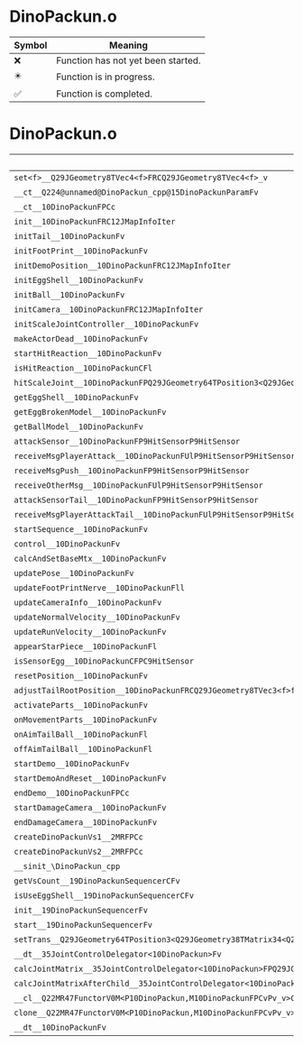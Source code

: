 # DinoPackun.o
| Symbol | Meaning 
| ------------- | ------------- 
| :x: | Function has not yet been started. 
| :eight_pointed_black_star: | Function is in progress. 
| :white_check_mark: | Function is completed. 


# DinoPackun.o
| Symbol | Decompiled? |
| ------------- | ------------- |
| `set<f>__Q29JGeometry8TVec4<f>FRCQ29JGeometry8TVec4<f>_v` | :x: |
| `__ct__Q224@unnamed@DinoPackun_cpp@15DinoPackunParamFv` | :x: |
| `__ct__10DinoPackunFPCc` | :x: |
| `init__10DinoPackunFRC12JMapInfoIter` | :x: |
| `initTail__10DinoPackunFv` | :x: |
| `initFootPrint__10DinoPackunFv` | :x: |
| `initDemoPosition__10DinoPackunFRC12JMapInfoIter` | :x: |
| `initEggShell__10DinoPackunFv` | :x: |
| `initBall__10DinoPackunFv` | :x: |
| `initCamera__10DinoPackunFRC12JMapInfoIter` | :x: |
| `initScaleJointController__10DinoPackunFv` | :x: |
| `makeActorDead__10DinoPackunFv` | :x: |
| `startHitReaction__10DinoPackunFv` | :x: |
| `isHitReaction__10DinoPackunCFl` | :x: |
| `hitScaleJoint__10DinoPackunFPQ29JGeometry64TPosition3<Q29JGeometry38TMatrix34<Q29JGeometry13SMatrix34C<f>>>RC19JointControllerInfo` | :x: |
| `getEggShell__10DinoPackunFv` | :x: |
| `getEggBrokenModel__10DinoPackunFv` | :x: |
| `getBallModel__10DinoPackunFv` | :x: |
| `attackSensor__10DinoPackunFP9HitSensorP9HitSensor` | :x: |
| `receiveMsgPlayerAttack__10DinoPackunFUlP9HitSensorP9HitSensor` | :x: |
| `receiveMsgPush__10DinoPackunFP9HitSensorP9HitSensor` | :x: |
| `receiveOtherMsg__10DinoPackunFUlP9HitSensorP9HitSensor` | :x: |
| `attackSensorTail__10DinoPackunFP9HitSensorP9HitSensor` | :x: |
| `receiveMsgPlayerAttackTail__10DinoPackunFUlP9HitSensorP9HitSensor` | :x: |
| `startSequence__10DinoPackunFv` | :x: |
| `control__10DinoPackunFv` | :x: |
| `calcAndSetBaseMtx__10DinoPackunFv` | :x: |
| `updatePose__10DinoPackunFv` | :x: |
| `updateFootPrintNerve__10DinoPackunFll` | :x: |
| `updateCameraInfo__10DinoPackunFv` | :x: |
| `updateNormalVelocity__10DinoPackunFv` | :x: |
| `updateRunVelocity__10DinoPackunFv` | :x: |
| `appearStarPiece__10DinoPackunFl` | :x: |
| `isSensorEgg__10DinoPackunCFPC9HitSensor` | :x: |
| `resetPosition__10DinoPackunFv` | :x: |
| `adjustTailRootPosition__10DinoPackunFRCQ29JGeometry8TVec3<f>f` | :x: |
| `activateParts__10DinoPackunFv` | :x: |
| `onMovementParts__10DinoPackunFv` | :x: |
| `onAimTailBall__10DinoPackunFl` | :x: |
| `offAimTailBall__10DinoPackunFl` | :x: |
| `startDemo__10DinoPackunFv` | :x: |
| `startDemoAndReset__10DinoPackunFv` | :x: |
| `endDemo__10DinoPackunFPCc` | :x: |
| `startDamageCamera__10DinoPackunFv` | :x: |
| `endDamageCamera__10DinoPackunFv` | :x: |
| `createDinoPackunVs1__2MRFPCc` | :x: |
| `createDinoPackunVs2__2MRFPCc` | :x: |
| `__sinit_\DinoPackun_cpp` | :x: |
| `getVsCount__19DinoPackunSequencerCFv` | :x: |
| `isUseEggShell__19DinoPackunSequencerCFv` | :x: |
| `init__19DinoPackunSequencerFv` | :x: |
| `start__19DinoPackunSequencerFv` | :x: |
| `setTrans__Q29JGeometry64TPosition3<Q29JGeometry38TMatrix34<Q29JGeometry13SMatrix34C<f>>>FRCQ29JGeometry8TVec3<f>` | :x: |
| `__dt__35JointControlDelegator<10DinoPackun>Fv` | :x: |
| `calcJointMatrix__35JointControlDelegator<10DinoPackun>FPQ29JGeometry64TPosition3<Q29JGeometry38TMatrix34<Q29JGeometry13SMatrix34C<f>>>RC19JointControllerInfo` | :x: |
| `calcJointMatrixAfterChild__35JointControlDelegator<10DinoPackun>FPQ29JGeometry64TPosition3<Q29JGeometry38TMatrix34<Q29JGeometry13SMatrix34C<f>>>RC19JointControllerInfo` | :x: |
| `__cl__Q22MR47FunctorV0M<P10DinoPackun,M10DinoPackunFPCvPv_v>CFv` | :x: |
| `clone__Q22MR47FunctorV0M<P10DinoPackun,M10DinoPackunFPCvPv_v>CFP7JKRHeap` | :x: |
| `__dt__10DinoPackunFv` | :x: |
